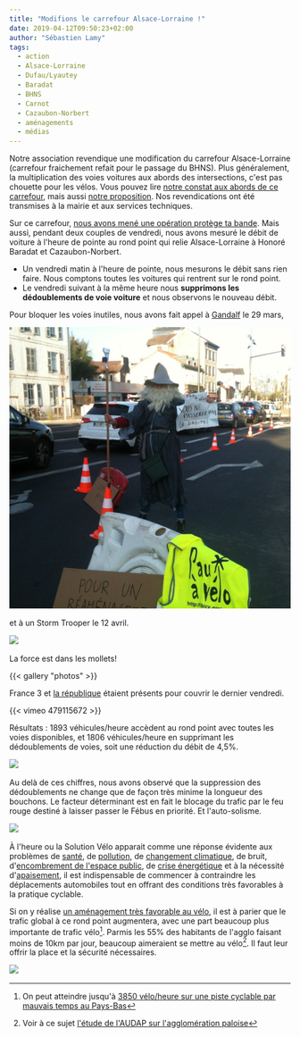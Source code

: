 ```yaml
---
title: "Modifions le carrefour Alsace-Lorraine !"
date: 2019-04-12T09:50:23+02:00
author: "Sébastien Lamy"
tags:
  - action
  - Alsace-Lorraine
  - Dufau/Lyautey
  - Baradat
  - BHNS
  - Carnot
  - Cazaubon-Norbert
  - aménagements
  - médias
---
```


Notre association revendique une modification du carrefour Alsace-Lorraine 
(carrefour fraichement refait pour le passage du BHNS). Plus généralement, la 
multiplication des voies voitures aux abords des intersections, c'est pas chouette 
pour les vélos. Vous pouvez lire [notre constat aux abords de ce carrefour], 
mais aussi [notre proposition]. Nos revendications ont été transmises à la 
mairie et aux services techniques.


Sur ce carrefour, [nous avons mené une opération protège ta bande]. Mais aussi,
pendant deux couples de vendredi, nous avons mesuré le débit de voiture à 
l'heure de pointe au rond point qui relie Alsace-Lorraine à Honoré Baradat et 
Cazaubon-Norbert.

* Un vendredi matin à l'heure de pointe, nous mesurons le débit sans rien faire.
Nous comptons toutes les voitures qui rentrent sur le rond point.
* Le vendredi suivant à la même heure nous **supprimons les dédoublements de voie 
voiture** et nous observons le nouveau débit.

Pour bloquer les voies inutiles, nous avons fait appel à [Gandalf] le 29 mars, 

![](gandalf.jpg)


et à un Storm Trooper le 12 avril.

![](storm-trooper.jpg)

La force est dans les mollets!

{{< gallery "photos" >}}

France 3 et [la république] étaient présents pour couvrir le dernier vendredi.

{{< vimeo 479115672 >}}

Résultats : 1893 véhicules/heure accèdent au rond point avec
toutes les voies disponibles, et 1806 véhicules/heure en supprimant les
dédoublements de voies, soit une réduction du débit de 4,5%.

![](manif-bagnole.jpg)

Au delà de ces chiffres, nous avons observé que la suppression des dédoublements
ne change que de façon très minime la longueur des bouchons. Le facteur 
déterminant est en fait le blocage du trafic par le feu rouge destiné à laisser 
passer le Fébus en priorité. Et l'auto-solisme.

![](auto-solisme.jpg)

À l'heure ou la Solution Vélo apparait comme une réponse 
évidente aux problèmes de [santé], de [pollution], de [changement climatique],
de bruit, d'[encombrement de l'espace public], de [crise énergétique] et à la 
nécessité d'[apaisement], il est indispensable de commencer à contraindre les 
déplacements automobiles tout en offrant des conditions très favorables à la 
pratique cyclable.

Si on y réalise [un aménagement très favorable au vélo][notre proposition], il est à parier que le 
trafic global à ce rond point augmentera, avec une part beaucoup plus 
importante de trafic vélo[^1]. Parmis les 55% des habitants de l'agglo
faisant moins de 10km par jour, beaucoup aimeraient se mettre au vélo[^2]. Il 
faut leur offrir la place et la sécurité nécessaires.

![](interface-urbaine.jpg)

[^1]: On peut atteindre jusqu'à [3850 vélo/heure sur une piste cyclable par mauvais temps au Pays-Bas](http://carfree.fr/index.php/2017/06/08/la-piste-cyclable-la-plus-frequentee-des-pays-bas/)
[^2]: Voir à ce sujet [l'étude de l'AUDAP sur l'agglomération paloise](http://www.audap.org/?Publications_et_Ressources-Etudes-Etudes_en_detail&etudes=comment_voyez_vous_la_marche_le_velo_et_le_bus_dans_l_agglo_paloise)


[notre constat aux abords de ce carrefour]: /blog/2019/alsace-lorraine-la-debacle-velo/
[notre proposition]: /blog/2019/reconquerir-alsace-lorraine-a-velo/
[nous avons mené une opération protège ta bande]: /blog/2019/protege-ta-bande/
[Gandalf]: https://www.youtube.com/watch?v=Ygnez_odlNg
[pollution]:https://www.lemonde.fr/planete/article/2019/03/12/la-pollution-de-l-air-tue-deux-fois-plus-que-prevu_5435029_3244.html
[santé]: http://carfree.fr/index.php/2018/06/26/deplacements-quotidiens-le-velo-bien-meilleur-pour-la-sante/
[crise énergétique]: http://petrole.blog.lemonde.fr/2019/02/04/pic-petrolier-probable-dici-a-2025-selon-lagence-internationale-de-lenergie/
[encombrement de l'espace public]: https://cdn3.lebonbon.fr/wp-content/uploads/2015/10/villesansvoiture-simon.gif
[changement climatique]: https://reseauactionclimat.org/thematiques/transports/
[apaisement]: Arpad-ter-Szeged-Hongrie.jpg
[la république]: http://www.larepubliquedespyrenees.fr/2019/04/12/boulevard-alsace-lorraine-pau-a-velo-demande-plus-de-securite,2540581.php
